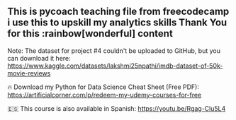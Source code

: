## This is pycoach teaching file from freecodecamp i use this to upskill my analytics skills Thank You for this :rainbow[wonderful] content

Note: The dataset for project #4 couldn't be uploaded to GitHub, but you can download it here: https://www.kaggle.com/datasets/lakshmi25npathi/imdb-dataset-of-50k-movie-reviews

🔥 Download my Python for Data Science Cheat Sheet (Free PDF): https://artificialcorner.com/p/redeem-my-udemy-courses-for-free

🇪🇸 This course is also available in Spanish: https://youtu.be/Rgag-Clu5L4
